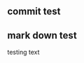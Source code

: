 <!-- # development

npm install

npm start
   
# build

npm install

npm run dist

# how to use

- Folder : To create folder or file, should select folder to be parent.
- State : The scheme is json.
- Style : The Style supports following special shceme.

  Color.XXX : Support Color variables. The variables should be defined color tab.
  Asset.XXX : Support Asset variables. The variables should be defined asset tab.
  ex ) { "backgroundColor": "Color.red" }

- Property : the property supports following special shceme.

  First checkbox is if the attribute is active.
  Second checkbox is if the attribute is binded with state variable.
  Asset.XXX : Asset tab scheme. -->

commit test
-----------

## mark down test
testing text